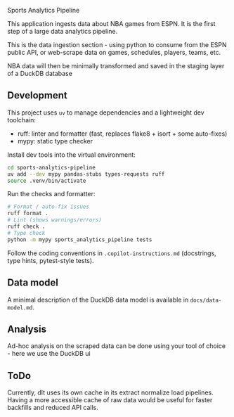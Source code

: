 Sports Analytics Pipeline

This application ingests data about NBA games from ESPN. It is the first step of a large data analytics pipeline.

This is the data ingestion section - using python to consume from the ESPN public API, or web-scrape data on games, schedules, players, teams, etc. 

NBA data will then be minimally transformed and saved in the staging layer of a DuckDB database

## Development

This project uses `uv` to manage dependencies and a lightweight dev toolchain:

- ruff: linter and formatter (fast, replaces flake8 + isort + some auto-fixes)
- mypy: static type checker

Install dev tools into the virtual environment:

```bash
cd sports-analytics-pipeline
uv add --dev mypy pandas-stubs types-requests ruff
source .venv/bin/activate
```

Run the checks and formatter:

```bash
# Format / auto-fix issues
ruff format .
# Lint (shows warnings/errors)
ruff check .
# Type check
python -m mypy sports_analytics_pipeline tests
```

Follow the coding conventions in `.copilot-instructions.md` (docstrings, type hints, pytest-style tests).

## Data model

A minimal description of the DuckDB data model is available in `docs/data-model.md`.

## Analysis
Ad-hoc analysis on the scraped data can be done using your tool of choice - here we use the DuckDB ui

## ToDo
Currently, dlt uses its own cache in its extract normalize load pipelines. Having a more accessible cache of raw data would be useful for faster backfills and reduced API calls.
